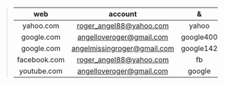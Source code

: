 #     
> |web|account|&|  
> |:--:|:--:|:--:|   
> |yahoo.com|roger_angel88@yahoo.com|yahoo|  
> |google.com|angelloveroger@gmail.com|google400|   
> |google.com|angelmissingroger@gmail.com|google142|   
> |facebook.com|roger_angel88@yahoo.com|fb|   
> |youtube.com|angelloveroger@gmail.com|google|  
